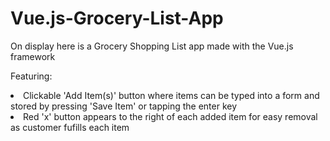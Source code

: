# Vue.js-Grocery-List-App

On display here is a Grocery Shopping List app made with the Vue.js framework

Featuring:
<li>Clickable 'Add Item(s)' button where items can be typed into a form and stored by pressing 'Save Item' or tapping the enter key</li>
<li>Red 'x' button appears to the right of each added item for easy removal as customer fufills each item</li>


